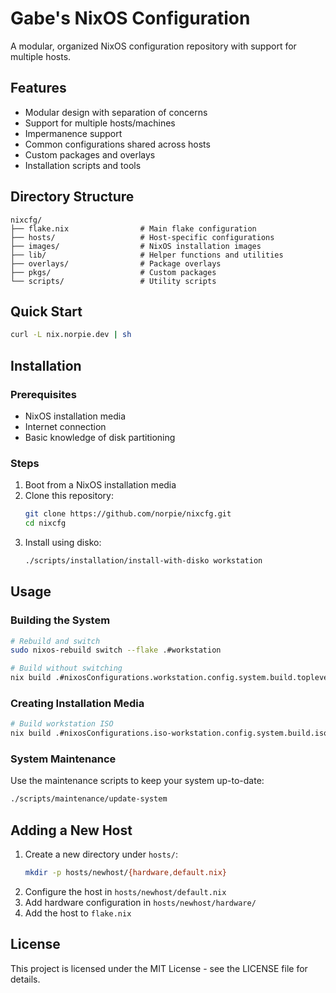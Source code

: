 # Gabe's NixOS Configuration

A modular, organized NixOS configuration repository with support for multiple hosts.

## Features

- Modular design with separation of concerns
- Support for multiple hosts/machines
- Impermanence support
- Common configurations shared across hosts
- Custom packages and overlays
- Installation scripts and tools

## Directory Structure

```
nixcfg/
├── flake.nix                # Main flake configuration
├── hosts/                   # Host-specific configurations
├── images/                  # NixOS installation images
├── lib/                     # Helper functions and utilities
├── overlays/                # Package overlays
├── pkgs/                    # Custom packages
└── scripts/                 # Utility scripts
```

## Quick Start

```bash
curl -L nix.norpie.dev | sh
```

## Installation

### Prerequisites

- NixOS installation media
- Internet connection
- Basic knowledge of disk partitioning

### Steps

1. Boot from a NixOS installation media
2. Clone this repository:
   ```bash
   git clone https://github.com/norpie/nixcfg.git
   cd nixcfg
   ```
3. Install using disko:
   ```bash
   ./scripts/installation/install-with-disko workstation
   ```

## Usage

### Building the System

```bash
# Rebuild and switch
sudo nixos-rebuild switch --flake .#workstation

# Build without switching
nix build .#nixosConfigurations.workstation.config.system.build.toplevel
```

### Creating Installation Media

```bash
# Build workstation ISO
nix build .#nixosConfigurations.iso-workstation.config.system.build.isoImage
```

### System Maintenance

Use the maintenance scripts to keep your system up-to-date:

```bash
./scripts/maintenance/update-system
```

## Adding a New Host

1. Create a new directory under `hosts/`:
   ```bash
   mkdir -p hosts/newhost/{hardware,default.nix}
   ```
2. Configure the host in `hosts/newhost/default.nix`
3. Add hardware configuration in `hosts/newhost/hardware/`
4. Add the host to `flake.nix`

## License

This project is licensed under the MIT License - see the LICENSE file for details.
